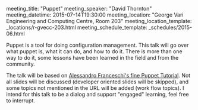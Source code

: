 meeting_title: "Puppet"
meeting_speaker: "David Thornton"
meeting_datetime: 2015-07-14T19:30:00
meeting_location: "George Vari Engineering and Computing Centre, Room 203"
meeting_location_template: _locations/r-gvecc-203.html
meeting_schedule_template: _schedules/2015-06.html

Puppet is a tool for doing configuration management. This talk will go over what puppet is, what it can do, and how to do it. There is more than one way to do it, some lessons have been learned in the field and from the community.

The talk will be based on [Alessandro Franceschi's fine  Puppet Tutorial](http://www.example42.com/tutorials/PuppetTutorial/). Not all slides will be discussed (developer oriented slides will be skipped), and some topics not mentioned in the URL will be added (work flow topics). I intend for this talk to be a dialog and support "engaged" learning, feel free to interrupt.